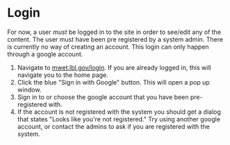 # Login
For now, a user _must_ be logged in to the site in order to see/edit any of the content. The user must have been pre registered by a system admin. There is currently no way of creating an account. This login can only happen through a google account.

1. Navigate to [mwet.lbl.gov/login](https://mwet.lbl.gov/login). If you are already logged in, this will navigate you to the home page.
2. Click the blue "Sign in with Google" button. This will open a pop up window.
3. Sign in to or choose the google account that you have been pre-registered with.
4. If the account is not registered with the system you should get a dialog that states "Looks like you're not registered." Try using another google account, or contact the admins to ask if you are registered with the system.  